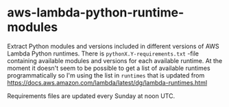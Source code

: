 # aws-lambda-python-runtime-modules

Extract Python modules and versions included in different versions of AWS Lambda Python runtimes. There is ```pythonX.Y-requirements.txt``` -file containing available modules and versions for each available runtime. At the moment it doesn't seem to be possible to get a list of available runtimes programmatically so I'm using the list in ```runtimes``` that is updated from https://docs.aws.amazon.com/lambda/latest/dg/lambda-runtimes.html

Requirements files are updated every Sunday at noon UTC.   
